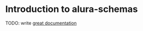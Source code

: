 # Introduction to alura-schemas

TODO: write [great documentation](http://jacobian.org/writing/what-to-write/)

